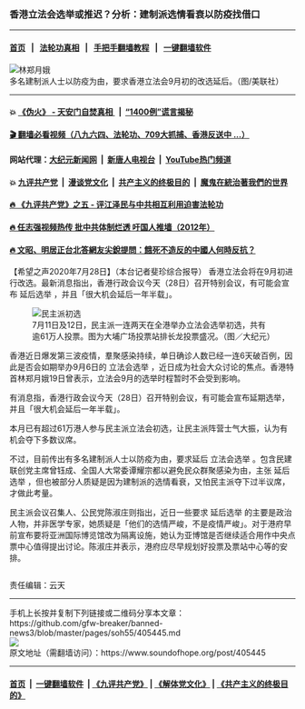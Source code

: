 ### 香港立法会选举或推迟？分析：建制派选情看衰以防疫找借口
------------------------

#### [首页](https://github.com/gfw-breaker/banned-news3/blob/master/README.md) &nbsp;&nbsp;|&nbsp;&nbsp; [法轮功真相](https://github.com/begood0513/basic/blob/master/README.md)  &nbsp;&nbsp;|&nbsp;&nbsp; [手把手翻墙教程](https://github.com/gfw-breaker/guides/wiki)  &nbsp;&nbsp;|&nbsp;&nbsp; [一键翻墙软件](https://github.com/gfw-breaker/nogfw/blob/master/README.md)  



<div><img alt="林郑月娥" src="https://img.soundofhope.org/2020-07/1595914558787.png"/>
<br/><figcaption class="caption">
 多名建制派人士以防疫为由，要求香港立法会9月初的改选延后。（图/美联社）
</figcaption></div><hr/>

#### 💥 [《伪火》 - 天安门自焚真相 ](http://141.164.39.94:10000/videos/blog/weihuo.html)&nbsp; |&nbsp; [“1400例”谎言揭秘  ](http://141.164.39.94:10000/videos/blog/jiexi1400.html)

#### [ 🎬  翻墙必看视频（八九六四、法轮功、709大抓捕、香港反送中 ...）](https://github.com/gfw-breaker/links/blob/master/banned.md)

#### 网站代理：[大纪元新闻网](http://167.172.10.89:10080/gb/) &nbsp;|&nbsp; [新唐人电视台](http://167.172.10.89:8808/gb/) &nbsp;|&nbsp; [YouTube热门频道](http://158.247.203.241/youtube.html)

#### 💥 [九评共产党](http://141.164.39.94:10000/videos/res/jiuping/)&nbsp; |&nbsp; [漫谈党文化](http://141.164.39.94:10000/videos/res/mtdwh/)&nbsp; |&nbsp; [共产主义的终极目的](http://141.164.39.94:10000/videos/res/zjmd/)&nbsp; |&nbsp; [魔鬼在統治著我們的世界](http://141.164.39.94:10000/videos/res/TheSpecter/)  

#### [ 🔥  《九评共产党》之五 - 评江泽民与中共相互利用迫害法轮功](http://141.164.39.94:10000/videos/news/../res/jiuping/5.html)

#### [ 🔥  任志强视频热传 批中共体制烂透 吁国人推墙（2012年）](http://141.164.39.94:10000/videos/news/ren001.html)

#### [ 🔥  文昭、明居正台北答網友尖銳提問：餓死不造反的中國人何時反抗？](http://141.164.39.94:10000/videos/news/wenzhao-mjz.html)

<div><div class="Content__Wrapper sc-1bvya0-0 grZQxZ">
 <p class="meta-top">
  <span class="meta">
   【希望之声2020年7月28日】（本台记者斐珍综合报导）
  </span>
  香港立法会将在9月初进行改选。最新消息指出，香港行政会议今天（28日）召开特别会议，有可能会宣布
  <ok href="/term/336175">
   延后选举
  </ok>
  ，并且「很大机会延后一年半载」。
 </p>
 <figure class="OImage__StyledFigure-sc-1lfley0-0 hHSfVg">
  <img alt="民主派初选" src="https://img.soundofhope.org/2020-07/1595919121663.png"/>
  <br/><figcaption>
   7月11日及12日，民主派一连两天在全港举办立法会选举初选，共有逾61万人投票。图为大埔广场投票站排长龙投票盛况。（图／大纪元）
  </figcaption>
 </figure>
 <p>
  香港近日爆发第三波疫情，羣聚感染持续，单日确诊人数已经一连6天破百例，因此是否会如期举办9月6日的
  <ok href="/term/126511">
   立法会选举
  </ok>
  ，近日成为社会大众讨论的焦点。香港特首林郑月娥19日曾表示，立法会9月的选举时程暂时不会受到影响。
 </p>
 <div class="AD_Embed__Wrap-sc-1xslmin-0 igMuqX module desktop">
  <div>
  </div>
 </div>
 <p>
  有消息指，香港行政会议今天（28日）召开特别会议，有可能会宣布延期选举，并且「很大机会延后一年半载」。
 </p>
 <p>
  本月已有超过61万港人参与民主派立法会初选，让民主派阵营士气大振，认为有机会夺下多数议席。
 </p>
 <p>
  不过，目前传出有多名建制派人士以防疫为由，要求延后
  <ok href="/term/126511">
   立法会选举
  </ok>
  。包含民建联创党主席曾钰成、全国人大常委谭耀宗都以避免民众群聚感染为由，主张
  <ok href="/term/336175">
   延后选举
  </ok>
  ，但也被部分人质疑是因为建制派的选情看衰，又怕民主派夺下过半议席，才做此考量。
 </p>
 <p>
  民主派会议召集人、公民党陈淑庄则指出，近日一些要求
  <ok href="/term/336175">
   延后选举
  </ok>
  的主要是政治人物，并非医学专家，她质疑是「他们的选情严峻，不是疫情严峻」。对于港府早前宣布要将亚洲国际博览馆改为隔离设施，她认为亚博馆是否继续适合用作中央点票中心值得提出讨论。陈淑庄并表示，港府应尽早规划好投票及票站中心等的安排。
 </p>
 <section class="keywords" data-gtm-vis-first-on-screen-6883774_191="1519" data-gtm-vis-has-fired-6883774_191="1" data-gtm-vis-recent-on-screen-6883774_191="1519" data-gtm-vis-total-visible-time-6883774_191="100" id="keywords" style='color:#000000;font-style:normal;white-space:normal;text-decoration:none;box-sizing:border-box;-webkit-box-orient:horizontal;-webkit-box-direction:normal;flex-flow:row wrap;width:800px;-webkit-box-pack:start;justify-content:flex-start;display:flex;font-family:"noto sans tc", 黑体-繁, "apple ligothic medium", pingfang, 微软正黑体, "microsoft jhenghei", "wenquanyi zen hei", helvetica, arial, sans-serif;font-size:20px;font-variant-ligatures:normal;font-weight:300;letter-spacing:1px;text-align:justify;background-color:#fafafa'>
 </section>
 <p class="meta-btm">
  责任编辑：云天
 </p>
</div>
</div>
<hr/>
手机上长按并复制下列链接或二维码分享本文章：<br/>
https://github.com/gfw-breaker/banned-news3/blob/master/pages/soh55/405445.md <br/>
<a href='https://github.com/gfw-breaker/banned-news3/blob/master/pages/soh55/405445.md'><img src='https://github.com/gfw-breaker/banned-news3/blob/master/pages/soh55/405445.md.png'/></a> <br/>
原文地址（需翻墙访问）：https://www.soundofhope.org/post/405445


------------------------
#### [首页](https://github.com/gfw-breaker/banned-news3/blob/master/README.md) &nbsp;|&nbsp; [一键翻墙软件](https://github.com/gfw-breaker/nogfw/blob/master/README.md) &nbsp;| [《九评共产党》](https://github.com/gfw-breaker/9ping.md/blob/master/README.md#九评之一评共产党是什么) | [《解体党文化》](https://github.com/gfw-breaker/jtdwh.md/blob/master/README.md) | [《共产主义的终极目的》](https://github.com/gfw-breaker/gczydzjmd.md/blob/master/README.md)


<img src='http://gfw-breaker.win/banned-news3/pages/soh55/405445.md' width='0px' height='0px'/>